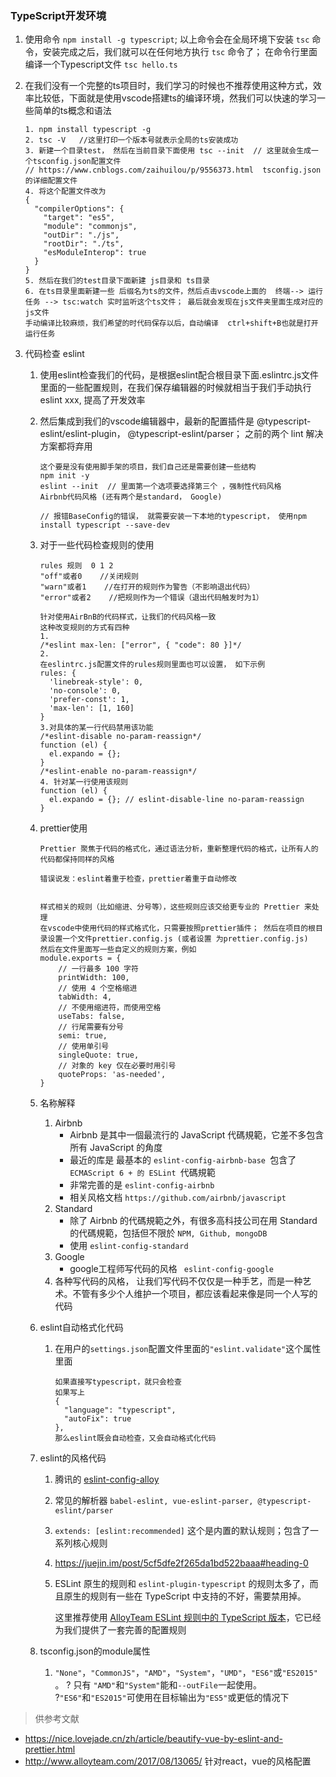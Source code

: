 ### TypeScript开发环境

   1. 使用命令 `npm install -g typescript`; 以上命令会在全局环境下安装 `tsc` 命令，安装完成之后，我们就可以在任何地方执行 `tsc` 命令了； 在命令行里面编译一个Typescript文件 `tsc hello.ts`

   2. 在我们没有一个完整的ts项目时，我们学习的时候也不推荐使用这种方式，效率比较低，下面就是使用vscode搭建ts的编译环境，然我们可以快速的学习一些简单的ts概念和语法

      ```
      1. npm install typescript -g
      2. tsc -V   //这里打印一个版本号就表示全局的ts安装成功
      3. 新建一个目录test， 然后在当前目录下面使用 tsc --init  // 这里就会生成一个tsconfig.json配置文件
      // https://www.cnblogs.com/zaihuilou/p/9556373.html  tsconfig.json的详细配置文件
      4. 将这个配置文件改为
      {
        "compilerOptions": {
          "target": "es5", 
          "module": "commonjs",       
          "outDir": "./js", 
          "rootDir": "./ts", 
          "esModuleInterop": true                   
        }
      }
      5. 然后在我们的test目录下面新建 js目录和 ts目录
      6. 在ts目录里面新建一些 后缀名为ts的文件，然后点击vscode上面的  终端--> 运行任务 --> tsc:watch 实时监听这个ts文件； 最后就会发现在js文件夹里面生成对应的js文件
      手动编译比较麻烦，我们希望的时代码保存以后，自动编译  ctrl+shift+B也就是打开运行任务
      ```

   3. 代码检查 eslint

      1. 使用eslint检查我们的代码，是根据eslint配合根目录下面.eslintrc.js文件里面的一些配置规则，在我们保存编辑器的时候就相当于我们手动执行eslint xxx, 提高了开发效率

      2. 然后集成到我们的vscode编辑器中，最新的配置插件是 @typescript-eslint/eslint-plugin， @typescript-eslint/parser； 之前的两个 lint 解决方案都将弃用

         ```
         这个要是没有使用脚手架的项目，我们自己还是需要创建一些结构
         npm init -y
         eslint --init  // 里面第一个选项要选择第三个 ，强制性代码风格
         Airbnb代码风格 (还有两个是standard， Google)
         
         // 报错BaseConfig的错误， 就需要安装一下本地的typescript， 使用npm install typescript --save-dev
         ```

      3. 对于一些代码检查规则的使用

         ```
         rules 规则  0 1 2
         "off"或者0    //关闭规则
         "warn"或者1    //在打开的规则作为警告（不影响退出代码）
         "error"或者2    //把规则作为一个错误（退出代码触发时为1）
         
         针对使用AirBnB的代码样式，让我们的代码风格一致
         这种改变规则的方式有四种
         1. 
         /*eslint max-len: ["error", { "code": 80 }]*/
         2.
         在eslintrc.js配置文件的rules规则里面也可以设置， 如下示例
         rules: {
           'linebreak-style': 0,
           'no-console': 0,
           'prefer-const': 1,
           'max-len': [1, 160]
         }
         3.对具体的某一行代码禁用该功能
         /*eslint-disable no-param-reassign*/
         function (el) {
           el.expando = {};
         }
         /*eslint-enable no-param-reassign*/
         4. 针对某一行使用该规则
         function (el) {
           el.expando = {}; // eslint-disable-line no-param-reassign
         }
         ```

      4. prettier使用

         ```
         Prettier 聚焦于代码的格式化，通过语法分析，重新整理代码的格式，让所有人的代码都保持同样的风格
         
         错误说发：eslint着重于检查，prettier着重于自动修改
         
         
         样式相关的规则（比如缩进、分号等），这些规则应该交给更专业的 Prettier 来处理
         在vscode中使用代码的样式格式化，只需要按照prettier插件； 然后在项目的根目录设置一个文件prettier.config.js (或者设置 为prettier.config.js)
         然后在文件里面写一些自定义的规则方案，例如
         module.exports = {
             // 一行最多 100 字符
             printWidth: 100,
             // 使用 4 个空格缩进
             tabWidth: 4,
             // 不使用缩进符，而使用空格
             useTabs: false,
             // 行尾需要有分号
             semi: true,
             // 使用单引号
             singleQuote: true,
             // 对象的 key 仅在必要时用引号
             quoteProps: 'as-needed',
         }
         ```

      5. 名称解释

         1. Airbnb
            - Airbnb 是其中一個最流行的 JavaScript 代碼規範，它差不多包含所有 JavaScript 的角度
            - 最近的库是  最基本的 `eslint-config-airbnb-base `包含了`ECMAScript 6 + 的 ESLint `代碼規範
            - 非常完善的是 `eslint-config-airbnb`
            - 相关风格文档 `https://github.com/airbnb/javascript`
         2. Standard
            - 除了 Airbnb 的代碼規範之外，有很多高科技公司在用 Standard 的代碼規範，包括但不限於 `NPM, Github, mongoDB`
            - 使用 `eslint-config-standard`
         3. Google
            - google工程师写代码的风格  ` eslint-config-google`
         4. 各种写代码的风格， 让我们写代码不仅仅是一种手艺，而是一种艺术。不管有多少个人维护一个项目，都应该看起来像是同一个人写的代码

      6. eslint自动格式化代码

         1. 在用户的`settings.json`配置文件里面的`"eslint.validate"`这个属性里面

            ```
            如果直接写typescript，就只会检查
            如果写上
            {
              "language": "typescript",
              "autoFix": true
            },
            那么eslint既会自动检查，又会自动格式化代码
            ```

      7. eslint的风格代码

         1. 腾讯的 [eslint-config-alloy](https://github.com/AlloyTeam/eslint-config-alloy)

         2. 常见的解析器 `babel-eslint, vue-eslint-parser, @typescript-eslint/parser`

         3. `extends: [eslint:recommended]` 这个是内置的默认规则；包含了一系列核心规则

         4. <https://juejin.im/post/5cf5dfe2f265da1bd522baaa#heading-0>

         5. ESLint 原生的规则和 `eslint-plugin-typescript` 的规则太多了，而且原生的规则有一些在 TypeScript 中支持的不好，需要禁用掉。

            这里推荐使用 [AlloyTeam ESLint 规则中的 TypeScript 版本](https://github.com/AlloyTeam/eslint-config-alloy#typescript)，它已经为我们提供了一套完善的配置规则

      8. tsconfig.json的module属性

         1. `"None"`，`"CommonJS"`，`"AMD"`，`"System"`，`"UMD"`，`"ES6"`或`"ES2015"`。
            ? 只有 `"AMD"`和`"System"`能和`--outFile`一起使用。
            ?`"ES6"`和`"ES2015"`可使用在目标输出为`"ES5"`或更低的情况下







> 供参考文献

- <https://nice.lovejade.cn/zh/article/beautify-vue-by-eslint-and-prettier.html>
- <http://www.alloyteam.com/2017/08/13065/> 针对react，vue的风格配置

